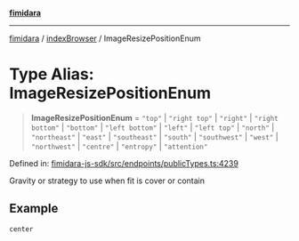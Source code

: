 [**fimidara**](../../README.md)

***

[fimidara](../../modules.md) / [indexBrowser](../README.md) / ImageResizePositionEnum

# Type Alias: ImageResizePositionEnum

> **ImageResizePositionEnum** = `"top"` \| `"right top"` \| `"right"` \| `"right bottom"` \| `"bottom"` \| `"left bottom"` \| `"left"` \| `"left top"` \| `"north"` \| `"northeast"` \| `"east"` \| `"southeast"` \| `"south"` \| `"southwest"` \| `"west"` \| `"northwest"` \| `"centre"` \| `"entropy"` \| `"attention"`

Defined in: [fimidara-js-sdk/src/endpoints/publicTypes.ts:4239](https://github.com/softkave/fimidara/blob/feac071900ab8644442d355e5cb5db9df2f34600/fimidara-js-sdk/src/endpoints/publicTypes.ts#L4239)

Gravity or strategy to use when fit is cover or contain

## Example

```
center
```
